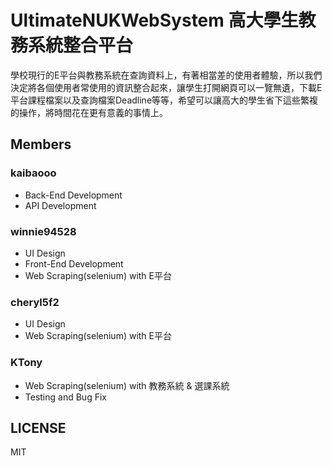# UltimateNUKWebSystem 高大學生教務系統整合平台
學校現行的E平台與教務系統在查詢資料上，有著相當差的使用者體驗，所以我們決定將各個使用者常使用的資訊整合起來，讓學生打開網頁可以一覽無遺，下載E平台課程檔案以及查詢檔案Deadline等等，希望可以讓高大的學生省下這些繁複的操作，將時間花在更有意義的事情上。

## Members
### kaibaooo
* Back-End Development
* API Development
### winnie94528
* UI Design
* Front-End Development
* Web Scraping(selenium) with E平台
### cheryl5f2
* UI Design
* Web Scraping(selenium) with E平台
### KTony
* Web Scraping(selenium) with 教務系統 & 選課系統
* Testing and Bug Fix
## LICENSE
MIT
